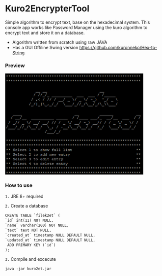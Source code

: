 # Kuro2EncrypterTool
Simple algorithm to encrypt text, base on the hexadecimal system. This console app works like Password Manager using the kuro algorithm to encrypt text and store it on a database.

* Algorithm written from scratch using raw JAVA
* Has a GUI Offiline Swing version https://github.com/kuronneko/Hex-to-String


### Preview
<p> <img src="https://github.com/kuronneko/kuro2et/blob/master/kuro2et.png" width="450"> </p>

### How to use
`1.` JRE 8+ required

`2.` Create a database

    CREATE TABLE `filek2et` (
    `id` int(11) NOT NULL,
    `name` varchar(200) NOT NULL,
    `text` text NOT NULL,
    `created_at` timestamp NULL DEFAULT NULL,
    `updated_at` timestamp NULL DEFAULT NULL,
     ADD PRIMARY KEY (`id`)
    );

`3.` Compile and excecute

    java -jar kuro2et.jar
 

